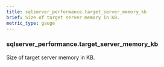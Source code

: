 ```yaml
---
title: sqlserver_performance.target_server_memory_kb
brief: Size of target server memory in KB.
metric_type: gauge
---
```

### sqlserver_performance.target_server_memory_kb

Size of target server memory in KB.